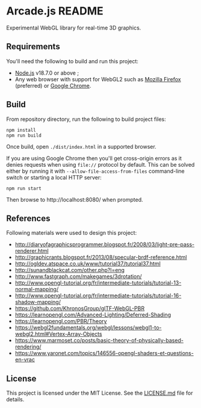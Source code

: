 # Arcade.js README

Experimental WebGL library for real-time 3D graphics.

## Requirements

You'll need the following to build and run this project:

- [Node.js](https://nodejs.org/) v18.7.0 or above ;
- Any web browser with support for WebGL2 such as
  [Mozilla Firefox](https://www.mozilla.org/firefox/) (preferred) or
  [Google Chrome](https://www.google.com/chrome/index.html).

## Build

From repository directory, run the following to build project files:

    npm install
    npm run build

Once build, open `./dist/index.html` in a supported browser.

If you are using Google Chrome then you'll get cross-origin errors as it denies
requests when using `file://` protocol by default. This can be solved either by
running it with `--allow-file-access-from-files` command-line switch or
starting a local HTTP server:

    npm run start

Then browse to http://localhost:8080/ when prompted.

## References

Following materials were used to design this project:

- http://diaryofagraphicsprogrammer.blogspot.fr/2008/03/light-pre-pass-renderer.html
- http://graphicrants.blogspot.fr/2013/08/specular-brdf-reference.html
- http://ogldev.atspace.co.uk/www/tutorial37/tutorial37.html
- http://sunandblackcat.com/other.php?l=eng
- http://www.fastgraph.com/makegames/3drotation/
- http://www.opengl-tutorial.org/fr/intermediate-tutorials/tutorial-13-normal-mapping/
- http://www.opengl-tutorial.org/fr/intermediate-tutorials/tutorial-16-shadow-mapping/
- https://github.com/KhronosGroup/glTF-WebGL-PBR
- https://learnopengl.com/Advanced-Lighting/Deferred-Shading
- https://learnopengl.com/PBR/Theory
- https://webgl2fundamentals.org/webgl/lessons/webgl1-to-webgl2.html#Vertex-Array-Objects
- https://www.marmoset.co/posts/basic-theory-of-physically-based-rendering/
- https://www.yaronet.com/topics/146556-opengl-shaders-et-questions-en-vrac

## License

This project is licensed under the MIT License. See the
[LICENSE.md](LICENSE.md) file for details.
